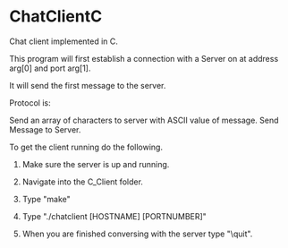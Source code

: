 # ChatClientC
Chat client implemented in C.

This program will first establish a connection with a Server on at address arg[0] and port arg[1].

It will send the first message to the server.

Protocol is:

Send an array of characters to server with ASCII value of message.
Send Message to Server.

To get the client running do the following.

1) Make sure the server is up and running.

2) Navigate into the C_Client folder.

3) Type "make"

4) Type "./chatclient [HOSTNAME] [PORTNUMBER]"

5) When you are finished conversing with the server type "\quit".
